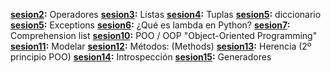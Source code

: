 **[sesion2](./sesion2/sesion2.md):** Operadores
**[sesion3](./sesion3/session3.md):** Listas
**[sesion4](./sesion4/sesion4.md):** Tuplas
**[sesion5](./sesion5/diccionario.md):** diccionario
**[sesion5](./sesion5/exceptions.md):** Exceptions
**[sesion6](./sesion6/lambda.md):** ¿Qué es lambda en Python?
**[sesion7](./sesion7/sesion7.md):** Comprehension list
**[sesion10](./sesion10/POO_sesion10.md):** POO / OOP "Object-Oriented Programming"
**[sesion11](./sesion11/sesion11.md):** Modelar
**[sesion12](./sesion12/sesion12.md):** Métodos: (Methods)
**[sesion13](./sesion13/sesion13.md):** Herencia (2º principio POO)
**[sesion14](./sesion14/sesion14.md):** Introspección
**[sesion15](./sesion15/sesion15.md):** Generadores